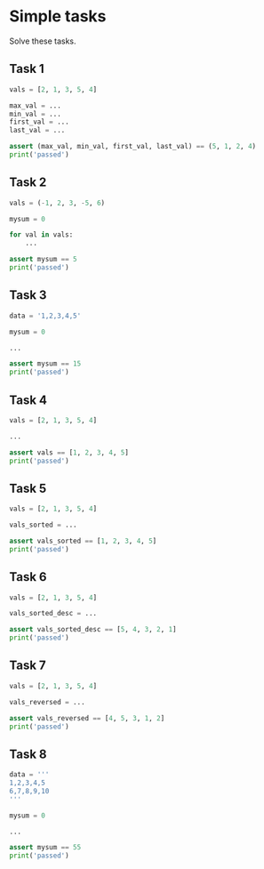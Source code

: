 # Simple tasks

Solve these tasks. 

## Task 1

```python
vals = [2, 1, 3, 5, 4]

max_val = ...
min_val = ...
first_val = ...
last_val = ...

assert (max_val, min_val, first_val, last_val) == (5, 1, 2, 4)
print('passed')
```

## Task 2

```python
vals = (-1, 2, 3, -5, 6)

mysum = 0

for val in vals:
    ...

assert mysum == 5
print('passed')
```

## Task 3

```python
data = '1,2,3,4,5'

mysum = 0

...

assert mysum == 15
print('passed')
```

## Task 4

```python
vals = [2, 1, 3, 5, 4]

...

assert vals == [1, 2, 3, 4, 5]
print('passed')
```

## Task 5

```python
vals = [2, 1, 3, 5, 4]

vals_sorted = ...

assert vals_sorted == [1, 2, 3, 4, 5]
print('passed')
```

## Task 6

```python
vals = [2, 1, 3, 5, 4]

vals_sorted_desc = ...

assert vals_sorted_desc == [5, 4, 3, 2, 1]
print('passed')
```

## Task 7

```python
vals = [2, 1, 3, 5, 4]

vals_reversed = ...

assert vals_reversed == [4, 5, 3, 1, 2]
print('passed')
```

## Task 8

```python
data = '''
1,2,3,4,5
6,7,8,9,10
'''

mysum = 0

...

assert mysum == 55
print('passed')
```

